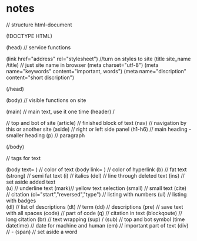 # notes
// structure html-document

(!DOCTYPE HTML)

(head) // service functions
  
  (link href="address" rel="stylesheet") //turn on styles to site
  (title site_name /title) // just site name in browser
  (meta charset="utf-8") <!--most popular encoding --> (meta name="keywords" content="important, words") (meta name="discription" content="short discription")
 
(/head)
 
(body) // visible functions on site
  
  (main) // main text, use it one time
  (header) / <footer> // top and bot of site
  (article) // finished block of text
  (nav) // navigation by this or another site
  (aside) // right or left side panel 
  (h1-h6) // main heading - smaller heading
  (p) // paragraph
    
(/body)  

// tags for text

(body text= ) // color of text
(body link= ) // color of hyperlink
(b) // fat text
(strong) // semi fat text
(i) // italics
(del) // line through deleted text
(ins) // set aside added text  
(u) // underline text
(mark)// yellow text selection
(small) // small text
(cite) // citation
(ol="start","reversed","type")  // listing with numbers
(ul) // listing with badges  
(dl) // list of descriptions
(dt) // term
  (dd) // descriptions
(pre) // save text with all spaces
(code) // part of code
(q) // citation in text
(blockqoute) // long citation
(br) // text wrapping
(sup) / (sub) // top and bot symbol
(time datetime) // date for machine and human
(em) // important part of text
(div) // -
(span) // set aside a word

